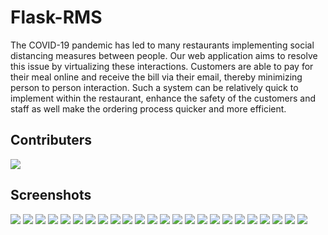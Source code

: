 # Flask-RMS

The COVID-19 pandemic has led to many restaurants implementing social distancing measures 
between people. Our web application aims to resolve this issue by virtualizing these 
interactions. Customers are able to pay for their meal online and receive 
the bill via their email, thereby minimizing person to person interaction. Such a system can be 
relatively quick to implement within the restaurant, enhance the safety of the customers and staff 
as well make the ordering process quicker and more efficient.

## Contributers

<a href = "https://github.com/COE420ProjectGroup/flask-rms/">
  <img src = "https://contrib.rocks/image?repo = COE420ProjectGroup/flask-rms/"/>
</a>

## Screenshots

![](https://github.com/COE420ProjectGroup/flask-rms/blob/main/screenshots/admin_accounts.png)
![](https://github.com/COE420ProjectGroup/flask-rms/blob/main/screenshots/admin_menu_2.png)
![](https://github.com/COE420ProjectGroup/flask-rms/blob/main/screenshots/chef_orders_3.png)
![](https://github.com/COE420ProjectGroup/flask-rms/blob/main/screenshots/cust_payment_opt.png)
![](https://github.com/COE420ProjectGroup/flask-rms/blob/main/screenshots/register.png)
![](https://github.com/COE420ProjectGroup/flask-rms/blob/main/screenshots/admin_accounts_2.png)
![](https://github.com/COE420ProjectGroup/flask-rms/blob/main/screenshots/admin_sales_history.png)
![](https://github.com/COE420ProjectGroup/flask-rms/blob/main/screenshots/cust_menu.png)
![](https://github.com/COE420ProjectGroup/flask-rms/blob/main/screenshots/cust_payment_success.png)
![](https://github.com/COE420ProjectGroup/flask-rms/blob/main/screenshots/table_status.png)
![](https://github.com/COE420ProjectGroup/flask-rms/blob/main/screenshots/admin_add_emp.png)
![](https://github.com/COE420ProjectGroup/flask-rms/blob/main/screenshots/admin_sales_history_2.png)
![](https://github.com/COE420ProjectGroup/flask-rms/blob/main/screenshots/cust_menu_details.png)
![](https://github.com/COE420ProjectGroup/flask-rms/blob/main/screenshots/home.png)
![](https://github.com/COE420ProjectGroup/flask-rms/blob/main/screenshots/waiter_orders.png)
![](https://github.com/COE420ProjectGroup/flask-rms/blob/main/screenshots/admin_add_item.png)
![](https://github.com/COE420ProjectGroup/flask-rms/blob/main/screenshots/chef_orders.png)
![](https://github.com/COE420ProjectGroup/flask-rms/blob/main/screenshots/cust_orders.png)
![](https://github.com/COE420ProjectGroup/flask-rms/blob/main/screenshots/login.png)
![](https://github.com/COE420ProjectGroup/flask-rms/blob/main/screenshots/waiter_orders_2.png)
![](https://github.com/COE420ProjectGroup/flask-rms/blob/main/screenshots/admin_menu.png)
![](https://github.com/COE420ProjectGroup/flask-rms/blob/main/screenshots/chef_orders_2.png)
![](https://github.com/COE420ProjectGroup/flask-rms/blob/main/screenshots/cust_payment_card.png)
![](https://github.com/COE420ProjectGroup/flask-rms/blob/main/screenshots/payment.png)
